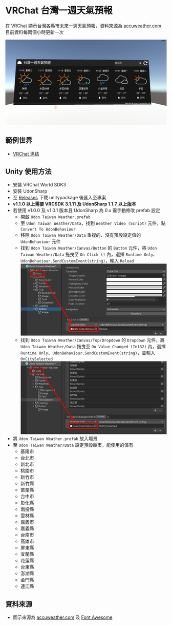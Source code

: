 # VRChat 台灣一週天氣預報
在 VRChat 顯示台灣各縣市未來一週天氣預報，資料來源為 [accuweather.com](https://www.accuweather.com/)  
目前資料每兩個小時更新一次  
<p align="center">
  <img src="./screenshots/screenshot.png">
</p>

## 範例世界
- [VRChat 連結](https://vrchat.com/home/world/wrld_bf81266b-feb3-4d3b-8cc8-c2525be7d115)
## Unity 使用方法
- 安裝 VRChat World SDK3
- 安裝 UdonSharp
- 至 [Releases](https://github.com/rogeraabbccdd/Udon-TaiwanWeather/releases) 下載 unitypackage 後匯入至專案
- **v1.1.0 以上需要 VRCSDK 3.1.11 及 UdonSharp 1.1.7 以上版本**
- 若使用 v1.0.0 及 v1.0.1 版本且 UdonSharp 為 0.x 需手動修改 prefab 設定
  - 開啟 `Udon Taiwan Weather.prefab`
  - 至 `Udon Taiwan Weather/Data`，找到 `Weather Video (Script)` 元件，點 `Convert To UdonBehaviour`
  - 移除 `Udon Taiwan Weather/Data` 重複的、沒有預設設定值的 `UdonBehaviour` 元件
  - 找到 `Udon Taiwan Weather/Canvas/Button` 的 `Button` 元件，將 `Udon Taiwan Weather/Data` 拖曳至 `On Click ()` 內，選擇 `Runtime Only`、`UdonBehaviour.SendCustomEvent(string)`，輸入 `Reload`  
    ![UdonSharpButton](./screenshots/UdonSharpButton.png)
  - 找到 `Udon Taiwan Weather/Canvas/Top/Dropdown` 的 `Dropdown` 元件，將 `Udon Taiwan Weather/Data` 拖曳至 `On Value Changed (Int32)` 內，選擇 `Runtime Only`、`UdonBehaviour.SendCustomEvent(string)`，並輸入 `OnCitySelected`  
    ![UdonSharpDropdown](./screenshots/UdonSharpDropdown.png)
- 將 `Udon Taiwan Weather.prefab` 放入場景
- 至 `Udon Taiwan Weather/Data` 設定預設縣市，能使用的值有
  - 基隆市
  - 台北市
  - 新北市
  - 桃園市
  - 新竹市
  - 新竹縣
  - 苗栗縣
  - 台中市
  - 彰化縣
  - 南投縣
  - 雲林縣
  - 嘉義市
  - 嘉義縣
  - 台南市
  - 高雄市
  - 屏東縣
  - 宜蘭縣
  - 花蓮縣
  - 台東縣
  - 澎湖縣
  - 金門縣
  - 連江縣

## 資料來源
- 圖示來源為 [accuweather.com](https://www.accuweather.com/) 及 [Font Awesome](https://fontawesome.com/)  
